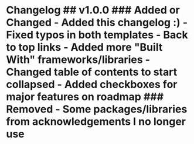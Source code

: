# Changelog  ## v1.0.0  ### Added or Changed - Added this changelog :) - Fixed typos in both templates - Back to top links - Added more "Built With" frameworks/libraries - Changed table of contents to start collapsed - Added checkboxes for major features on roadmap  ### Removed  - Some packages/libraries from acknowledgements I no longer use